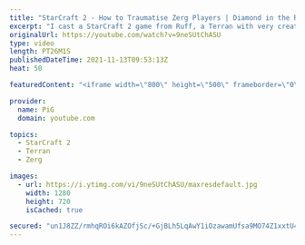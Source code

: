```yaml
---
title: "StarCraft 2 - How to Traumatise Zerg Players | Diamond in the Ruff #58"
excerpt: "I cast a StarCraft 2 game from Ruff, a Terran with very creative gameplay. This time he's up against a Zerg player and purposely goes Spire Hunting with his favourite unit the Battle cruiser!  💎 Diamond in the Ruff: https://www.youtube.com/playlist?list=PLFUDU8AOevUfdEq20wYq8Sm9z3sc1yn0l 💎 Follow Ruff:"
originalUrl: https://youtube.com/watch?v=9neSUtChASU
type: video
length: PT26M1S
publishedDateTime: 2021-11-13T09:53:13Z
heat: 50

featuredContent: "<iframe width=\"800\" height=\"500\" frameborder=\"0\" src=\"https://www.youtube.com/embed/9neSUtChASU\" allow=\"accelerometer; autoplay; encrypted-media; gyroscope; picture-in-picture\" allowfullscreen></iframe>"

provider:
  name: PiG
  domain: youtube.com

topics:
  - StarCraft 2
  - Terran
  - Zerg

images:
  - url: https://i.ytimg.com/vi/9neSUtChASU/maxresdefault.jpg
    width: 1280
    height: 720
    isCached: true

secured: "un1J8ZZ/rmhqROi6kAZOfjSc/+GjBLh5LqAwY1iOzawamUfsa9MO74Z1xxtU4QPaRVnDtq8M/GmVGsPY41+cc2M5fPAiVZyhcGyIXo2OAZI9mTQBCh1fu0UK8hhRFp2AeQhaj+ZzEu3PkQeKlQzoQ6FtY8tL8M0egHYEFBfQeOPkdBHZUfKsnEHNd2ItrUVUZ5EoktzyDZ4PEFzi1JXvW2banXJe+K+L/4g622xzLwEw3vR/q2O5f8sGGbdqmbc23m48Z1euD0us5L5gUf8f/dn6bKz5mew09I6xpgSK75dKqptgBuMh6CdqvrOAqucEyn91NypvssGt2pPZbqfgHJYbx3Q6hBAOwUSpL2YnZ2wWFQRqsL1ex2auHvPWh+k8VI3yfMOMsk4psegRKh8D7SUlFY0rM9N96g2Zi/9ejhE=;7q1fBaDOwYT+0QZjx4wGog=="
---
```



